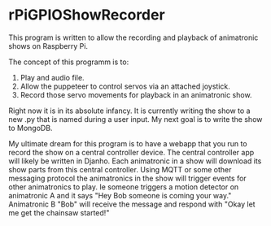 # rPiGPIOShowRecorder

This program is written to allow the recording and playback of animatronic shows on Raspberry Pi.

The concept of this programm is to:

1. Play and audio file.
2. Allow the puppeteer to control servos via an attached joystick.
3. Record those servo movements for playback in an animatronic show.


Right now it is in its absolute infancy.  It is currently writing the show to a new .py that is named during a user input.  My next goal is to write the show to MongoDB.  

My ultimate dream for this program is to have a webapp that you run to record the show on a central controller device.  The central controller app will likely be written in Djanho.  Each animatronic in a show will download its show parts from this central controller.  Using MQTT or some other messaging protocol the animatronics in the show will trigger events for other animatronics to play.  Ie someone triggers a motion detector on animatronic A and it says "Hey Bob someone is coming your way."  Animatronic B "Bob" will receive the message and respond with "Okay let me get the chainsaw started!" 